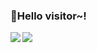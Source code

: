 ### 🎉Hello visitor~!

<a href="https://github.com/jelipo">
  <img align="left" src="https://github-readme-stats.vercel.app/api?username=jelipo&count_private=true&show_icons=true" />
</a>
<a href="https://github.com/jelipo">
  <img align="left" src="https://github-readme-stats.vercel.app/api/top-langs/?username=jelipo&hide=ipynb,html&hide_title=true" />
</a>
